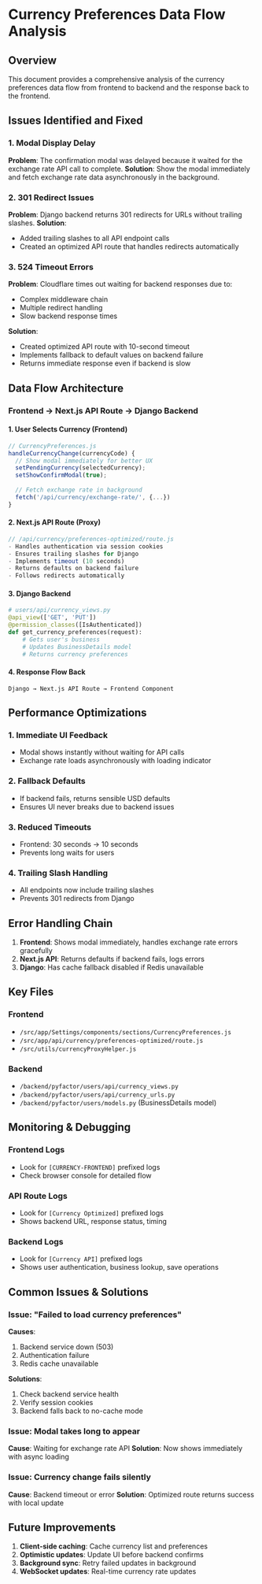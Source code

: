 # Currency Preferences Data Flow Analysis

## Overview
This document provides a comprehensive analysis of the currency preferences data flow from frontend to backend and the response back to the frontend.

## Issues Identified and Fixed

### 1. Modal Display Delay
**Problem**: The confirmation modal was delayed because it waited for the exchange rate API call to complete.
**Solution**: Show the modal immediately and fetch exchange rate data asynchronously in the background.

### 2. 301 Redirect Issues
**Problem**: Django backend returns 301 redirects for URLs without trailing slashes.
**Solution**: 
- Added trailing slashes to all API endpoint calls
- Created an optimized API route that handles redirects automatically

### 3. 524 Timeout Errors
**Problem**: Cloudflare times out waiting for backend responses due to:
- Complex middleware chain
- Multiple redirect handling
- Slow backend response times

**Solution**: 
- Created optimized API route with 10-second timeout
- Implements fallback to default values on backend failure
- Returns immediate response even if backend is slow

## Data Flow Architecture

### Frontend → Next.js API Route → Django Backend

#### 1. User Selects Currency (Frontend)
```javascript
// CurrencyPreferences.js
handleCurrencyChange(currencyCode) {
  // Show modal immediately for better UX
  setPendingCurrency(selectedCurrency);
  setShowConfirmModal(true);
  
  // Fetch exchange rate in background
  fetch('/api/currency/exchange-rate/', {...})
}
```

#### 2. Next.js API Route (Proxy)
```javascript
// /api/currency/preferences-optimized/route.js
- Handles authentication via session cookies
- Ensures trailing slashes for Django
- Implements timeout (10 seconds)
- Returns defaults on backend failure
- Follows redirects automatically
```

#### 3. Django Backend
```python
# users/api/currency_views.py
@api_view(['GET', 'PUT'])
@permission_classes([IsAuthenticated])
def get_currency_preferences(request):
    # Gets user's business
    # Updates BusinessDetails model
    # Returns currency preferences
```

#### 4. Response Flow Back
```
Django → Next.js API Route → Frontend Component
```

## Performance Optimizations

### 1. Immediate UI Feedback
- Modal shows instantly without waiting for API calls
- Exchange rate loads asynchronously with loading indicator

### 2. Fallback Defaults
- If backend fails, returns sensible USD defaults
- Ensures UI never breaks due to backend issues

### 3. Reduced Timeouts
- Frontend: 30 seconds → 10 seconds
- Prevents long waits for users

### 4. Trailing Slash Handling
- All endpoints now include trailing slashes
- Prevents 301 redirects from Django

## Error Handling Chain

1. **Frontend**: Shows modal immediately, handles exchange rate errors gracefully
2. **Next.js API**: Returns defaults if backend fails, logs errors
3. **Django**: Has cache fallback disabled if Redis unavailable

## Key Files

### Frontend
- `/src/app/Settings/components/sections/CurrencyPreferences.js`
- `/src/app/api/currency/preferences-optimized/route.js`
- `/src/utils/currencyProxyHelper.js`

### Backend
- `/backend/pyfactor/users/api/currency_views.py`
- `/backend/pyfactor/users/api/currency_urls.py`
- `/backend/pyfactor/users/models.py` (BusinessDetails model)

## Monitoring & Debugging

### Frontend Logs
- Look for `[CURRENCY-FRONTEND]` prefixed logs
- Check browser console for detailed flow

### API Route Logs
- Look for `[Currency Optimized]` prefixed logs
- Shows backend URL, response status, timing

### Backend Logs
- Look for `[Currency API]` prefixed logs
- Shows user authentication, business lookup, save operations

## Common Issues & Solutions

### Issue: "Failed to load currency preferences"
**Causes**:
1. Backend service down (503)
2. Authentication failure
3. Redis cache unavailable

**Solutions**:
1. Check backend service health
2. Verify session cookies
3. Backend falls back to no-cache mode

### Issue: Modal takes long to appear
**Cause**: Waiting for exchange rate API
**Solution**: Now shows immediately with async loading

### Issue: Currency change fails silently
**Cause**: Backend timeout or error
**Solution**: Optimized route returns success with local update

## Future Improvements

1. **Client-side caching**: Cache currency list and preferences
2. **Optimistic updates**: Update UI before backend confirms
3. **Background sync**: Retry failed updates in background
4. **WebSocket updates**: Real-time currency rate updates